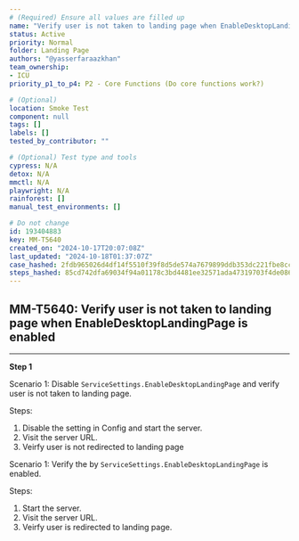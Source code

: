 ```yaml
---
# (Required) Ensure all values are filled up
name: "Verify user is not taken to landing page when EnableDesktopLandingPage is enabled"
status: Active
priority: Normal
folder: Landing Page
authors: "@yasserfaraazkhan"
team_ownership: 
- ICU
priority_p1_to_p4: P2 - Core Functions (Do core functions work?)

# (Optional)
location: Smoke Test
component: null
tags: []
labels: []
tested_by_contributor: ""

# (Optional) Test type and tools
cypress: N/A
detox: N/A
mmctl: N/A
playwright: N/A
rainforest: []
manual_test_environments: []

# Do not change
id: 193404883
key: MM-T5640
created_on: "2024-10-17T20:07:08Z"
last_updated: "2024-10-18T01:37:07Z"
case_hashed: 2fdb965026d4df14f5510f39f8d5de574a7679899ddb353dc221fbe8cc9642cbc4166ef3836043d46f4b3861f251184c
steps_hashed: 85cd742dfa69034f94a01178c3bd4481ee32571ada47319703f4de08652fffa7a9fba25d191ff7b3d6b0c4db23cbd163
---
```


<!-- (Auto-generated) Based on frontmatter's "key" and "name" -->

## MM-T5640: Verify user is not taken to landing page when EnableDesktopLandingPage is enabled

---

**Step 1**

Scenario 1: Disable `ServiceSettings.EnableDesktopLandingPage` and verify user is not taken to landing page.

Steps:

1. Disable the setting in Config and start the server.
2. Visit the server URL.
3. Veirfy user is not redirected to landing page

Scenario 1: Verify the by `ServiceSettings.EnableDesktopLandingPage` is enabled.

Steps:

1. Start the server.
2. Visit the server URL.
3. Veirfy user is redirected to landing page.

